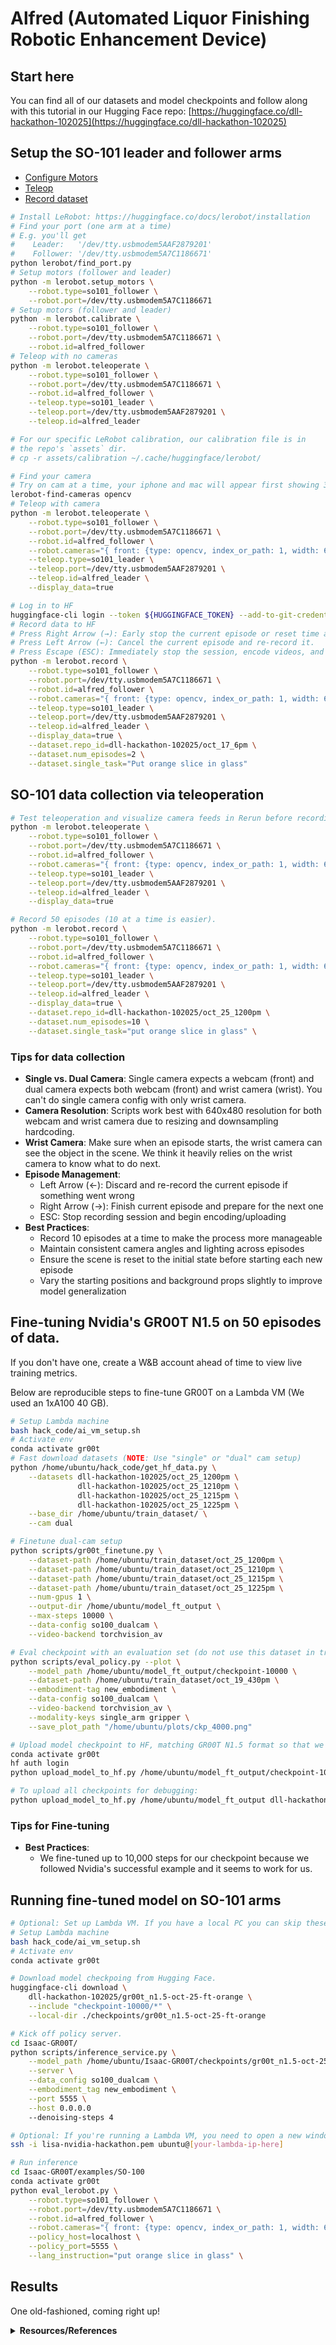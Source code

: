 # Alfred (Automated Liquor Finishing Robotic Enhancement Device)

## Start here
You can find all of our datasets and model checkpoints and follow along with this tutorial in our Hugging Face repo: [https://huggingface.co/dll-hackathon-102025](https://huggingface.co/dll-hackathon-102025)

## Setup the SO-101 leader and follower arms
- [Configure Motors](https://huggingface.co/blog/nvidia/gr00t-n1-5-so101-tuning)
- [Teleop](https://huggingface.co/docs/lerobot/getting_started_real_world_robot#teleoperate)
- [Record dataset](https://huggingface.co/docs/lerobot/getting_started_real_world_robot#record-a-dataset)
```bash
# Install LeRobot: https://huggingface.co/docs/lerobot/installation
# Find your port (one arm at a time)
# E.g. you'll get
#    Leader:   '/dev/tty.usbmodem5AAF2879201'
#    Follower: '/dev/tty.usbmodem5A7C1186671'
python lerobot/find_port.py
# Setup motors (follower and leader)
python -m lerobot.setup_motors \
    --robot.type=so101_follower \
    --robot.port=/dev/tty.usbmodem5A7C1186671
# Setup motors (follower and leader)
python -m lerobot.calibrate \
    --robot.type=so101_follower \
    --robot.port=/dev/tty.usbmodem5A7C1186671 \
    --robot.id=alfred_follower
# Teleop with no cameras
python -m lerobot.teleoperate \
    --robot.type=so101_follower \
    --robot.port=/dev/tty.usbmodem5A7C1186671 \
    --robot.id=alfred_follower \
    --teleop.type=so101_leader \
    --teleop.port=/dev/tty.usbmodem5AAF2879201 \
    --teleop.id=alfred_leader

# For our specific LeRobot calibration, our calibration file is in 
# the repo's `assets` dir. 
# cp -r assets/calibration ~/.cache/huggingface/lerobot/

# Find your camera
# Try on cam at a time, your iphone and mac will appear first showing 30 fps, the wrist and front cams will appear once you plug them in
lerobot-find-cameras opencv
# Teleop with camera
python -m lerobot.teleoperate \
    --robot.type=so101_follower \
    --robot.port=/dev/tty.usbmodem5A7C1186671 \
    --robot.id=alfred_follower \
    --robot.cameras="{ front: {type: opencv, index_or_path: 1, width: 640, height: 480, fps: 30}, wrist: {type: opencv, index_or_path: 0, width: 640, height: 480, fps: 30} }" \
    --teleop.type=so101_leader \
    --teleop.port=/dev/tty.usbmodem5AAF2879201 \
    --teleop.id=alfred_leader \
    --display_data=true

# Log in to HF
huggingface-cli login --token ${HUGGINGFACE_TOKEN} --add-to-git-credential
# Record data to HF
# Press Right Arrow (→): Early stop the current episode or reset time and move to the next.
# Press Left Arrow (←): Cancel the current episode and re-record it.
# Press Escape (ESC): Immediately stop the session, encode videos, and upload the dataset.
python -m lerobot.record \
    --robot.type=so101_follower \
    --robot.port=/dev/tty.usbmodem5A7C1186671 \
    --robot.id=alfred_follower \
    --robot.cameras="{ front: {type: opencv, index_or_path: 1, width: 640, height: 480, fps: 30}, wrist: {type: opencv, index_or_path: 0, width: 640, height: 480, fps: 30} }" \
    --teleop.type=so101_leader \
    --teleop.port=/dev/tty.usbmodem5AAF2879201 \
    --teleop.id=alfred_leader \
    --display_data=true \
    --dataset.repo_id=dll-hackathon-102025/oct_17_6pm \
    --dataset.num_episodes=2 \
    --dataset.single_task="Put orange slice in glass"
```

## SO-101 data collection via teleoperation
```bash
# Test teleoperation and visualize camera feeds in Rerun before recording datasets.
python -m lerobot.teleoperate \
    --robot.type=so101_follower \
    --robot.port=/dev/tty.usbmodem5A7C1186671 \
    --robot.id=alfred_follower \
    --robot.cameras="{ front: {type: opencv, index_or_path: 1, width: 640, height: 480, fps: 30}, wrist: {type: opencv, index_or_path: 0, width: 640, height: 480, fps: 30} }" \
    --teleop.type=so101_leader \
    --teleop.port=/dev/tty.usbmodem5AAF2879201 \
    --teleop.id=alfred_leader \
    --display_data=true

# Record 50 episodes (10 at a time is easier). 
python -m lerobot.record \
    --robot.type=so101_follower \
    --robot.port=/dev/tty.usbmodem5A7C1186671 \
    --robot.id=alfred_follower \
    --robot.cameras="{ front: {type: opencv, index_or_path: 1, width: 640, height: 480, fps: 30}, wrist: {type: opencv, index_or_path: 0, width: 640, height: 480, fps: 30} }" \
    --teleop.type=so101_leader \
    --teleop.port=/dev/tty.usbmodem5AAF2879201 \
    --teleop.id=alfred_leader \
    --display_data=true \
    --dataset.repo_id=dll-hackathon-102025/oct_25_1200pm \
    --dataset.num_episodes=10 \
    --dataset.single_task="put orange slice in glass" \

```

### Tips for data collection
- **Single vs. Dual Camera**: Single camera expects a webcam (front) and dual camera expects both webcam (front) and wrist camera (wrist). You can't do single camera config with only wrist camera.
- **Camera Resolution**: Scripts work best with 640x480 resolution for both webcam and wrist camera due to resizing and downsampling hardcoding.
- **Wrist Camera**: Make sure when an episode starts, the wrist camera can see the object in the scene. We think it heavily relies on the wrist camera to know what to do next.
- **Episode Management**: 
  - Left Arrow (←): Discard and re-record the current episode if something went wrong
  - Right Arrow (→): Finish current episode and prepare for the next one
  - ESC: Stop recording session and begin encoding/uploading
- **Best Practices**:
  - Record 10 episodes at a time to make the process more manageable
  - Maintain consistent camera angles and lighting across episodes
  - Ensure the scene is reset to the initial state before starting each new episode
  - Vary the starting positions and background props slightly to improve model generalization

## Fine-tuning Nvidia's GR00T N1.5 on 50 episodes of data.
If you don't have one, create a W&B account ahead of time to view live training metrics.  

Below are reproducible steps to fine-tune GR00T on a Lambda VM (We used an 1xA100 40 GB).

```bash
# Setup Lambda machine
bash hack_code/ai_vm_setup.sh
# Activate env
conda activate gr00t
# Fast download datasets (NOTE: Use "single" or "dual" cam setup)
python /home/ubuntu/hack_code/get_hf_data.py \
    --datasets dll-hackathon-102025/oct_25_1200pm \
               dll-hackathon-102025/oct_25_1210pm \
               dll-hackathon-102025/oct_25_1215pm \
               dll-hackathon-102025/oct_25_1225pm \
    --base_dir /home/ubuntu/train_dataset/ \
    --cam dual

# Finetune dual-cam setup
python scripts/gr00t_finetune.py \
    --dataset-path /home/ubuntu/train_dataset/oct_25_1200pm \
    --dataset-path /home/ubuntu/train_dataset/oct_25_1210pm \
    --dataset-path /home/ubuntu/train_dataset/oct_25_1215pm \
    --dataset-path /home/ubuntu/train_dataset/oct_25_1225pm \
    --num-gpus 1 \
    --output-dir /home/ubuntu/model_ft_output \
    --max-steps 10000 \
    --data-config so100_dualcam \
    --video-backend torchvision_av

# Eval checkpoint with an evaluation set (do not use this dataset in training)
python scripts/eval_policy.py --plot \
    --model_path /home/ubuntu/model_ft_output/checkpoint-10000 \
    --dataset-path /home/ubuntu/train_dataset/oct_19_430pm \
    --embodiment-tag new_embodiment \
    --data-config so100_dualcam \
    --video-backend torchvision_av \
    --modality-keys single_arm gripper \
    --save_plot_path "/home/ubuntu/plots/ckp_4000.png"

# Upload model checkpoint to HF, matching GR00T N1.5 format so that we can easily use model with other GR00T scripts.  
conda activate gr00t
hf auth login
python upload_model_to_hf.py /home/ubuntu/model_ft_output/checkpoint-10000 dll-hackathon-102025/gr00t_n1.5-toothpick-test ckpt-10000

# To upload all checkpoints for debugging:
python upload_model_to_hf.py /home/ubuntu/model_ft_output dll-hackathon-102025/gr00t_n1.5-pickup-orange-test
```

### Tips for Fine-tuning
- **Best Practices**:
  - We fine-tuned up to 10,000 steps for our checkpoint because we followed Nvidia's successful example and it seems to work for us.

## Running fine-tuned model on SO-101 arms
```bash
# Optional: Set up Lambda VM. If you have a local PC you can skip these steps.
# Setup Lambda machine
bash hack_code/ai_vm_setup.sh
# Activate env
conda activate gr00t

# Download model checkpoing from Hugging Face.
huggingface-cli download \
    dll-hackathon-102025/gr00t_n1.5-oct-25-ft-orange \
    --include "checkpoint-10000/*" \
    --local-dir ./checkpoints/gr00t_n1.5-oct-25-ft-orange

# Kick off policy server.
cd Isaac-GR00T/
python scripts/inference_service.py \
    --model_path /home/ubuntu/Isaac-GR00T/checkpoints/gr00t_n1.5-oct-25-ft-orange/checkpoint-10000 \
    --server \
    --data_config so100_dualcam \
    --embodiment_tag new_embodiment \
    --port 5555 \
    --host 0.0.0.0
    --denoising-steps 4

# Optional: If you're running a Lambda VM, you need to open a new window that forwards commands from your local inference to policy server running on Lambda.
ssh -i lisa-nvidia-hackathon.pem ubuntu@[your-lambda-ip-here]

# Run inference
cd Isaac-GR00T/examples/SO-100
conda activate gr00t
python eval_lerobot.py \
    --robot.type=so101_follower \
    --robot.port=/dev/tty.usbmodem5A7C1186671 \
    --robot.id=alfred_follower \
    --robot.cameras="{ front: {type: opencv, index_or_path: 1, width: 640, height: 480, fps: 30}, wrist: {type: opencv, index_or_path: 0, width: 640,  height: 480, fps: 30} }" \
    --policy_host=localhost \
    --policy_port=5555 \
    --lang_instruction="put orange slice in glass" \

```
## Results
One old-fashioned, coming right up!

<details>
<summary><strong>Resources/References</strong></summary>

- [GR00T-N1.5-3B HF](https://huggingface.co/nvidia/GR00T-N1.5-3B)
- [Post-Training Isaac GR00T N1.5 for LeRobot SO-101 Arm](https://huggingface.co/blog/nvidia/gr00t-n1-5-so101-tuning)
- [HF LeRobot SO-101 Docs](https://huggingface.co/docs/lerobot/so101)
- [LeIsaac GH](https://github.com/LightwheelAI/leisaac/tree/main)

</details>